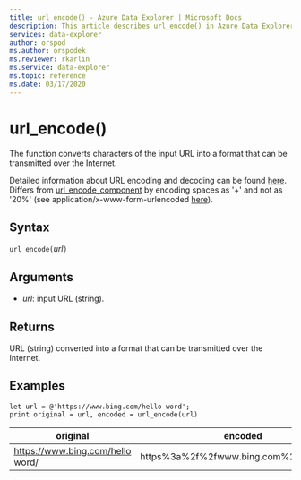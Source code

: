 ```yaml
---
title: url_encode() - Azure Data Explorer | Microsoft Docs
description: This article describes url_encode() in Azure Data Explorer.
services: data-explorer
author: orspod
ms.author: orspodek
ms.reviewer: rkarlin
ms.service: data-explorer
ms.topic: reference
ms.date: 03/17/2020
---
```

# url_encode()

The function converts characters of the input URL into a format that can be transmitted over the Internet. 

Detailed information about URL encoding and decoding can be found [here](https://en.wikipedia.org/wiki/Percent-encoding).
Differs from [url_encode_component](./urlencodecomponentfunction.md) by encoding spaces as '+' and not as '20%' (see application/x-www-form-urlencoded [here](https://en.wikipedia.org/wiki/Percent-encoding)).

## Syntax

`url_encode(`*url*`)`

## Arguments

* *url*: input URL (string).  

## Returns

URL (string) converted into a format that can be transmitted over the Internet.

## Examples

```kusto
let url = @'https://www.bing.com/hello word';
print original = url, encoded = url_encode(url)
```

|original|encoded|
|---|---|
|https://www.bing.com/hello word/|https%3a%2f%2fwww.bing.com%2fhello+word|


 